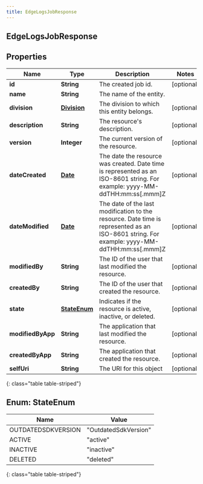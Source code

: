 ```yaml
---
title: EdgeLogsJobResponse
---
```


## EdgeLogsJobResponse

## Properties

| Name              | Type                                             | Description                                                                                                                                | Notes      |
| ----------------- | ------------------------------------------------ | ------------------------------------------------------------------------------------------------------------------------------------------ | ---------- |
| **id**            | <!----><!---->**String**<!---->                  | The created job id.                                                                                                                        | [optional] |
| **name**          | <!----><!---->**String**<!---->                  | The name of the entity.                                                                                                                    |            |
| **division**      | <!----><!---->[**Division**](Division.md)<!----> | The division to which this entity belongs.                                                                                                 | [optional] |
| **description**   | <!----><!---->**String**<!---->                  | The resource&#39;s description.                                                                                                            | [optional] |
| **version**       | <!----><!---->**Integer**<!---->                 | The current version of the resource.                                                                                                       | [optional] |
| **dateCreated**   | <!----><!---->[**Date**](Date.md)<!---->         | The date the resource was created. Date time is represented as an ISO-8601 string. For example: yyyy-MM-ddTHH:mm:ss[.mmm]Z                 | [optional] |
| **dateModified**  | <!----><!---->[**Date**](Date.md)<!---->         | The date of the last modification to the resource. Date time is represented as an ISO-8601 string. For example: yyyy-MM-ddTHH:mm:ss[.mmm]Z | [optional] |
| **modifiedBy**    | <!----><!---->**String**<!---->                  | The ID of the user that last modified the resource.                                                                                        | [optional] |
| **createdBy**     | <!----><!---->**String**<!---->                  | The ID of the user that created the resource.                                                                                              | [optional] |
| **state**         | [**StateEnum**](#StateEnum)<!---->               | Indicates if the resource is active, inactive, or deleted.                                                                                 | [optional] |
| **modifiedByApp** | <!----><!---->**String**<!---->                  | The application that last modified the resource.                                                                                           | [optional] |
| **createdByApp**  | <!----><!---->**String**<!---->                  | The application that created the resource.                                                                                                 | [optional] |
| **selfUri**       | <!----><!---->**String**<!---->                  | The URI for this object                                                                                                                    | [optional] |

{: class="table table-striped"}

<a name="StateEnum"></a>

## Enum: StateEnum

| Name               | Value                          |
| ------------------ | ------------------------------ |
| OUTDATEDSDKVERSION | &quot;OutdatedSdkVersion&quot; |
| ACTIVE             | &quot;active&quot;             |
| INACTIVE           | &quot;inactive&quot;           |
| DELETED            | &quot;deleted&quot;            |

{: class="table table-striped"}
